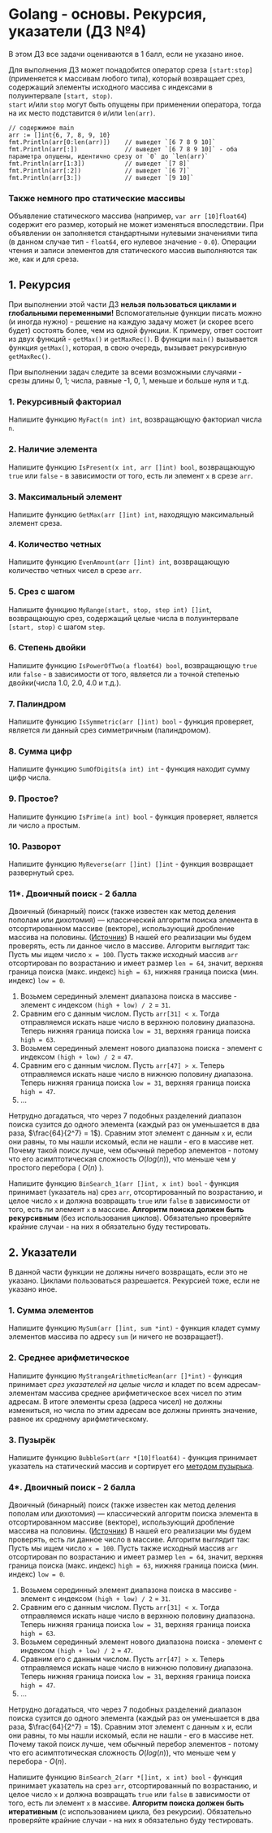 # Golang - основы. Рекурсия, указатели (ДЗ №4)
В этом ДЗ все задачи оцениваются в 1 балл, если не указано иное.

Для выполнения ДЗ может понадобится оператор среза `[start:stop]` (применяется к массивам любого типа),
который возвращает срез, содержащий элементы исходного массива с индексами в полуинтервале `[start, stop)`.<br>
`start` и/или `stop` могут быть опущены при применении оператора, тогда на их место подставится `0` и/или `len(arr)`.
```golang
// содержимое main
arr := []int{6, 7, 8, 9, 10}
fmt.Println(arr[0:len(arr)])    // выведет `[6 7 8 9 10]`
fmt.Println(arr[:])             // выведет `[6 7 8 9 10]` - оба параметра опущены, идентично срезу от `0` до `len(arr)`
fmt.Println(arr[1:3])           // выведет `[7 8]`
fmt.Println(arr[:2])            // выведет `[6 7]`
fmt.Println(arr[3:])            // выведет `[9 10]`
```

### Также немного про статические массивы
Объявление статического массива (например, `var arr [10]float64`) содержит его размер, который не может изменяться впоследствии. 
При объявлении он заполняется стандартными нулевыми значениями типа (в данном случае тип - `float64`, его нулевое значение - `0.0`). 
Операции чтения и записи элементов для статического массив выполняются так же, как и для среза.
## 1. Рекурсия
При выполнении этой части ДЗ **нельзя пользоваться циклами и глобальными переменными!**
Вспомогательные функции писать можно (и иногда нужно) - решение на каждую задачу может (и скорее всего будет) состоять более, чем из одной функции. К примеру, ответ состоит из двух функций - `getMax()` и `getMaxRec()`. В функции `main()` вызывается функция `getMax()`, которая, в свою очередь, вызывает рекурсивную `getMaxRec()`.


При выполнении задач следите за всеми возможными случаями - срезы длины 0, 1; числа, равные -1, 0, 1, меньше и больше нуля и т.д.

### 1. Рекурсивный факториал
Напишите функцию `MyFact(n int) int`, возвращающую факториал числа `n`.

### 2. Наличие элемента
Напишите функцию `IsPresent(x int, arr []int) bool`, возвращающую `true` или `false` - 
в зависимости от того, есть ли элемент `x` в срезе `arr`.

### 3. Максимальный элемент
Напишите функцию `GetMax(arr []int) int`, находящую максимальный элемент среза.

### 4. Количество четных
Напишите функцию `EvenAmount(arr []int) int`, возвращающую количество четных чисел в срезе `arr`.

### 5. Срез с шагом
Напишите функцию `MyRange(start, stop, step int) []int`, возвращающую срез, содержащий целые числа в полуинтервале `[start, stop)` с шагом `step`.

### 6. Степень двойки
Напишите функцию `IsPowerOfTwo(a float64) bool`, возвращающую `true` или `false` - 
в зависимости от того, является ли `a` точной степенью двойки(числа 1.0, 2.0, 4.0 и т.д.).

### 7. Палиндром
Напишите функцию `IsSymmetric(arr []int) bool` - функция проверяет, является ли данный срез симметричным (палиндромом).

### 8. Сумма цифр
Напишите функцию `SumOfDigits(a int) int` - функция находит сумму цифр числа.

### 9. Простое?
Напишите функцию `IsPrime(a int) bool` - функция проверяет, является ли число `a` простым. 

### 10. Разворот
Напишите функцию `MyReverse(arr []int) []int` - функция возвращает развернутый срез.

### 11*. Двоичный поиск - 2 балла
Двоичный (бинарный) поиск (также известен как метод деления пополам или дихотомия) — классический алгоритм поиска элемента в отсортированном массиве (векторе), использующий дробление массива на половины. 
([Источник](https://ru.wikipedia.org/wiki/Двоичный_поиск))
В нашей его реализации мы будем проверять, есть ли данное число в массиве. Алгоритм выглядит так:<br>
Пусть мы ищем число `x = 100`. Пусть также исходный массив `arr` отсортирован по возрастанию и имеет размер `len = 64`, значит, верхняя граница поиска (макс. индекс) `high = 63`, нижняя граница поиска (мин. индекс) `low = 0`.
1. Возьмем серединный элемент диапазона поиска в массиве - элемент с индексом `(high + low) / 2` = `31`.
2. Сравним его c данным числом. Пусть `arr[31] < x`. Тогда отправляемся искать наше число в верхнюю половину диапазона.
   Теперь нижняя граница поиска `low = 31`, верхняя граница поиска `high = 63`.
3. Возьмем серединный элемент нового диапазона поиска - элемент с индексом `(high + low) / 2` = `47`.
4. Сравним его с данным числом. Пусть `arr[47] > x`. Теперь отправляемся искать наше число в нижнюю половину диапазона.
   Теперь нижняя граница поиска `low = 31`, верхняя граница поиска `high = 47`.
5. ...

Нетрудно догадаться, что через 7 подобных разделений диапазон поиска сузится до одного элемента (каждый раз он уменьшается в два раза, $\frac{64}{2^7} = 1$). 
Сравним этот элемент с данным `x` и, если они равны, то мы нашли искомый, если не нашли - его в массиве нет. 
Почему такой поиск лучше, чем обычный перебор элементов - потому что его асимптотическая сложность $O(log(n))$, что меньше чем у простого перебора ( $O(n)$ ).

Напишите функцию `BinSearch_1(arr []int, x int) bool` - функция принимает (указатель на) срез `arr`, отсортированный по возрастанию, и целое число `x` и должна возвращать `true` или `false` в зависимости от того, есть ли элемент `x` в массиве. 
**Алгоритм поиска должен быть рекурсивным** (без использования циклов).
Обязательно проверяйте крайние случаи - на них я обязательно буду тестировать.

## 2. Указатели
В данной части функции не должны ничего возвращать, если это не указано. Циклами пользоваться разрешается. Рекурсией тоже, если не указано иное.
### 1. Сумма элементов
Напишите функцию `MySum(arr []int, sum *int)` - функция кладет сумму элементов массива по адресу `sum` (и ничего не возвращает!).

### 2. Среднее арифметическое
Напишите функцию `MyStrangeArithmeticMean(arr []*int)` - функция принимает _срез указателей на целые числа_ и кладет по всем адресам-элементам массива среднее арифметическое всех чисел по этим адресам. 
В итоге элементы среза (адреса чисел) не должны измениться, но числа по этим адресам все должны принять значение, равное их среднему арифметическому.

### 3. Пузырёк
Напишите функцию `BubbleSort(arr *[10]float64)` - функция принимает указатель на статический массив и сортирует его [методом пузырька](https://ru.wikipedia.org/wiki/Сортировка_пузырьком).

### 4*. Двоичный поиск - 2 балла
Двоичный (бинарный) поиск (также известен как метод деления пополам или дихотомия) — классический алгоритм поиска элемента в отсортированном массиве (векторе), использующий дробление массива на половины. 
([Источник](https://ru.wikipedia.org/wiki/Двоичный_поиск))
В нашей его реализации мы будем проверять, есть ли данное число в массиве. Алгоритм выглядит так:<br>
Пусть мы ищем число `x = 100`. Пусть также исходный массив `arr` отсортирован по возрастанию и имеет размер `len = 64`, значит, верхняя граница поиска (макс. индекс) `high = 63`, нижняя граница поиска (мин. индекс) `low = 0`.
1. Возьмем серединный элемент диапазона поиска в массиве - элемент с индексом `(high + low) / 2` = `31`.
2. Сравним его c данным числом. Пусть `arr[31] < x`. Тогда отправляемся искать наше число в верхнюю половину диапазона.
   Теперь нижняя граница поиска `low = 31`, верхняя граница поиска `high = 63`.
3. Возьмем серединный элемент нового диапазона поиска - элемент с индексом `(high + low) / 2` = `47`.
4. Сравним его с данным числом. Пусть `arr[47] > x`. Теперь отправляемся искать наше число в нижнюю половину диапазона.
   Теперь нижняя граница поиска `low = 31`, верхняя граница поиска `high = 47`.
5. ...

Нетрудно догадаться, что через 7 подобных разделений диапазон поиска сузится до одного элемента (каждый раз он уменьшается в два раза, $\frac{64}{2^7} = 1$). Сравним этот элемент с данным `x` и, если они равны, то мы нашли искомый, если не нашли - его в массиве нет. 
Почему такой поиск лучше, чем обычный перебор элементов - потому что его асимптотическая сложность $O(log(n))$, что меньше чем у перебора - $O(n)$.

Напишите функцию `BinSearch_2(arr *[]int, x int) bool` - функция принимает указатель на срез `arr`, отсортированный по возрастанию, и целое число `x` и должна возвращать `true` или `false` в зависимости от того, есть ли элемент `x` в массиве. 
**Алгоритм поиска должен быть итеративным** (с использованием цикла, без рекурсии). 
Обязательно проверяйте крайние случаи - на них я обязательно буду тестировать.

